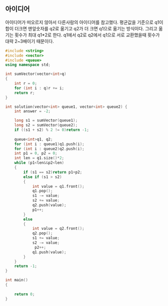## 아이디어
아이디어가 떠오르지 않아서 다른사람의 아이디어를 참고했다. 평균값을 기준으로 q1이 합이 더크면 맨앞숫자를 q2로 옮기고 q2가 더 크면 q1으로 옮기는 방식이다. 그리고 옮기는 횟수가 최대 q1*2로 한다. q1에서 q2로 q2에서 q1으로 서로 교환했을때 횟수가 대략 2~3배이기 때문이다.

```cpp
#include <string>
#include <vector>
#include <queue>
using namespace std;

int sumVector(vector<int>q)
{
    int r = 0;
    for (int i : q)r += i;
    return r;
}

int solution(vector<int> queue1, vector<int> queue2) {
    int answer = -2;

    long s1 = sumVector(queue1);
    long s2 = sumVector(queue2);
    if ((s1 + s2) % 2 != 0)return -1;
    
    queue<int>q1, q2;
    for (int i : queue1)q1.push(i);
    for (int i : queue2)q2.push(i);
    int p1 = 0, p2 = 0;
    int len = q1.size()*2;
    while (p1<len&&p2<len)
    {
        if (s1 == s2)return p1+p2;
        else if (s1 > s2)
        {
            int value = q1.front();
            q1.pop();
            s1 -= value;
            s2 += value;
            q2.push(value);
            p1++; 
        }
        else
        {
            int value = q2.front();
            q2.pop();
            s1 += value;
            s2 -= value;
             p2++;
            q1.push(value);
        }
    }
    return -1;
}

int main()
{
    
    return 0;
}

```